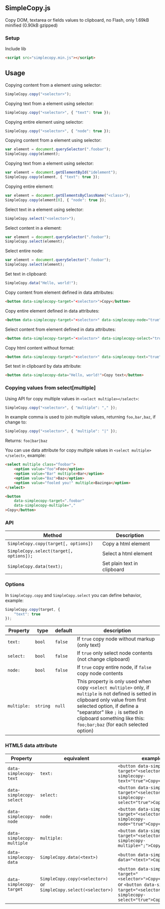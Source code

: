 ## SimpleCopy.js

Copy DOM, textarea or fields values to clipboard, no Flash, only 1.69kB minified (0.90kB gzipped)

### Setup

Include lib

```html
<script src="simplecopy.min.js"></script>
```

## Usage

Copying content from a element using selector:

```javascript
SimpleCopy.copy("<selector>");
```

Copying text from a element using selector:

```javascript
SimpleCopy.copy("<selector>", { "text": true });
```

Copying entire element using selector:

```javascript
SimpleCopy.copy("<selector>", { "node": true });
```

Copying content from a element using selector:

```javascript
var element = document.querySelector(".foobar");
SimpleCopy.copy(element);
```

Copying text from a element using selector:

```javascript
var element = document.getElementById("idelement");
SimpleCopy.copy(element, { "text": true });
```

Copying entire element:

```javascript
var element = document.getElementsByClassName("<class>");
SimpleCopy.copy(element[0], { "node": true });
```

Select text in a element using selector:

```javascript
SimpleCopy.select("<selector>");
```

Select content in a element:

```javascript
var element = document.querySelector(".foobar");
SimpleCopy.select(element);
```

Select entire node:

```javascript
var element = document.querySelector(".foobar");
SimpleCopy.select(element);
```

Set text in clipboard:

```javascript
SimpleCopy.data("Hello, world!");
```

Copy content from element defined in data attributes:

```html
<button data-simplecopy-target="<selector>">Copy</button>
```

Copy entire element defined in data attributes:

```html
<button data-simplecopy-target="<selector>" data-simplecopy-node="true">Copy</button>
```

Select content from element defined in data attributes:

```html
<button data-simplecopy-target="<selector>" data-simplecopy-select="true">Select text</button>
```

Copy html content without format:

```html
<button data-simplecopy-target="<selector>" data-simplecopy-text="true">Copy</button>
```

Set text in clipboard by data attribute:

```html
<button data-simplecopy-data="Hello, world!">Copy text</button>
```

### Copying values from select[multiple]

Using API for copy multiple values in `<select multiple></select>`:

```javascript
SimpleCopy.copy("<selector>", { "multiple": "," });
```

In example comma is used to join multiple values, returning `foo,bar,baz`, if change to:

```javascript
SimpleCopy.copy("<selector>", { "multiple": "|" });
```

Returns: `foo|bar|baz`

You can use data attribute for copy multiple values in `<select multiple></select>`, example:

```html
<select multiple class="foobar">
    <option value="foo">Foo</option>
    <option value="Bar" multiple>Bar</option>
    <option value="Baz">Baz</option>
    <option value="fooled you!" multiple>Bazinga</option>
</select>

<button
    data-simplecopy-target=".foobar"
    data-simplecopy-multiple=","
>Copy</button>
```

### API

Method | Description
--- | ---
`SimpleCopy.copy(target[, options])` | Copy a html element
`SimpleCopy.select(target[, options]);` | Select a html element
`SimpleCopy.data(text);` | Set plain text in clipboard

### Options

In `SimpleCopy.copy` and `SimpleCopy.select` you can define behavior, example:

```javascript
SimpleCopy.copy(target, {
    "text": true
});
```

Property | type | default | description
--- | --- | --- | ---
`text:` | `bool` | `false` | If `true` copy node without markup (only text)
`select:` | `bool` | `false` | If `true` only select node contents (not change clipboard)
`node:` | `bool` | `false` | If `true` copy entire node, if `false` copy node contents
`multiple:` | `string` | `null` | This property is only used when copy `<select multiple>` only, if `multiple` is not defined is setted in clipboard only value from first selected option, if define a "separator" like `;` is setted in clipboard something like this: `foo;bar;baz` (for each selected option)

### HTML5 data attribute

Property | equivalent | example
--- | --- | ---
`data-simplecopy-text` | `text:` | `<button data-simplecopy-target="<selector>" data-simplecopy-text="true">Copy</button>`
`data-simplecopy-select` | `select:` | `<button data-simplecopy-target="<selector>" data-simplecopy-select="true">Copy</button>`
`data-simplecopy-node` | `node:` | `<button data-simplecopy-target="<selector>" data-simplecopy-node="true">Copy</button>`
`data-simplecopy-multiple` | `multiple:` | `<button data-simplecopy-target="<selector>" data-simplecopy-multiple=";">Copy</button>`
`data-simplecopy-data` | `SimpleCopy.data(<text>)` | `<button data-simplecopy-data="<text>">Copy</button>`
`data-simplecopy-target` | `SimpleCopy.copy(<selector>)` or `SimpleCopy.select(<selector>)`  | `<button data-simplecopy-target="<selector>">Copy</button>` or `<button data-simplecopy-target="<selector>" data-simplecopy-select="true">Copy</button>`
